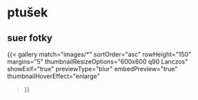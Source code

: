 # ptušek
## suer fotky
{{< gallery match="images/*"
    sortOrder="asc" 
    rowHeight="150"
    margins="5"
    thumbnailResizeOptions="600x600 q90 Lanczos"
    showExif="true"
    previewType="blur" 
    embedPreview="true"
    thumbnailHoverEffect="enlarge"
>}}
